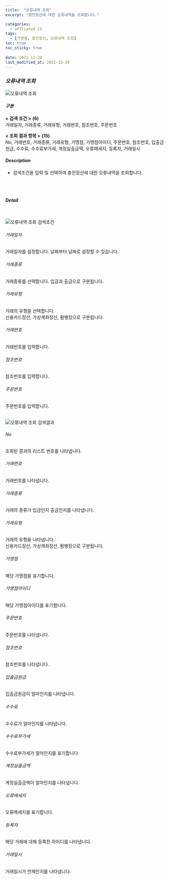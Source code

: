 ```yaml
---
title:  "오류내역 조회"
excerpt: "충전정산에 대한 오류내역을 조회합니다."

categories:
  - affliated CS
tags:
  - [가맹점, 충전정산, 오류내역 조회]
toc: true
toc_sticky: true
 
date: 2021-12-28
last_modified_at: 2021-12-29
---
```

### *오류내역 조회*
![오류내역 조회](https://user-images.githubusercontent.com/95394003/147640739-1bf021e1-2e6c-4f6f-b31c-8f6210735ccd.jpeg)

#### *구분* <br>
**< 검색 조건 >** **(6)**
<br>거래일자, 거래종류, 거래유형, 거래번호, 참조번호, 주문번호

**< 조회 결과 항목 >** **(15)**
<br>No, 거래번호, 거래종류, 거래유형, 가맹점, 가맹점아이디, 주문번호, 참조번호, 입출금원금, 수수료, 수수료부가세, 계정실출금액, 오류메세지, 등록자, 거래일시

#### *Description*
- 검색조건을 입력 및 선택하여 충전정산에 대한 오류내역을 조회합니다.
<br>
<br>

#### *Detail*
<br>

![오류내역 조회 검색조건](https://user-images.githubusercontent.com/95394003/147640748-f1ab755d-37e3-4834-9ace-ca4c366a49a2.jpeg)
###### 거래일자
거래일자를 설정합니다. 날짜부터 날짜로 설정할 수 있습니다.

###### 거래종류
거래종류를 선택합니다. 입금과 출금으로 구분됩니다.

###### 거래유형
거래의 유형을 선택합니다.<br>신용카드정산, 가상계좌정산, 펌뱅킹으로 구분됩니다.

###### 거래번호
거래번호를 입력합니다.

###### 참조번호
참조번호를 입력합니다.

###### 주문번호
주문번호를 입력합니다.
<br>
<br>

![오류내역 조회 검색결과](https://user-images.githubusercontent.com/95394003/147640758-8ffe539d-7351-42fd-b730-161b21a7e1e1.jpeg)
###### No
조회된 결과의 리스트 번호를 나타냅니다.

###### 거래번호
거래번호를 나타냅니다.

###### 거래종류
거래의 종류가 입금인지 출금인지를 나타냅니다.

###### 거래유형
거래의 유형을 나타냅니다.<br>
신용카드정산, 가상계좌정산, 펌뱅킹으로 구분됩니다.

###### 가맹점
해당 가맹점을 표기합니다.

###### 가맹점아이디
해당 가맹점아이디를 표기합니다.

###### 주문번호
주문번호를 나타냅니다.

###### 참조번호
참조번호를 나타냅니다.

###### 입출금원금
입출금원금이 얼마인지를 나타냅니다.

###### 수수료
수수료가 얼마인지를 나타냅니다.

###### 수수료부가세
수수료부가세가 얼마인지를 표기합니다.

###### 계정실출금액
계정실출금액이 얼마인지를 나타냅니다.

###### 오류메세지
오류메세지를 표기합니다.

###### 등록자
해당 거래에 대해 등록한 아이디를 나타냅니다.

###### 거래일시
거래일시가 언제인지를 나타냅니다.